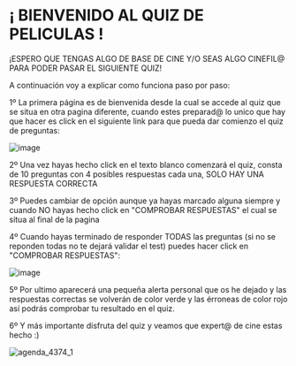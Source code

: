 
# ¡ BIENVENIDO AL QUIZ DE PELICULAS !

¡ESPERO QUE TENGAS ALGO DE BASE DE CINE Y/O SEAS ALGO CINEFIL@ PARA PODER PASAR EL SIGUIENTE QUIZ!


A continuación voy a explicar como funciona paso por paso:


1º La primera página es de bienvenida desde la cual se accede al quiz que se situa en otra pagina diferente, cuando estes preparad@ lo unico que hay que hacer es click en el siguiente link para que pueda dar comienzo el quiz de preguntas:


![image](https://github.com/danieskka/proyect-quiz/assets/129956074/5e3d0fd4-a88b-401b-8922-62ce952102f2)


2º Una vez hayas hecho click en el texto blanco comenzará el quiz, consta de 10 preguntas con 4 posibles respuestas cada una, SOLO HAY UNA RESPUESTA CORRECTA


3º Puedes cambiar de opción aunque ya hayas marcado alguna siempre y cuando NO hayas hecho click en "COMPROBAR RESPUESTAS" el cual se situa al final de la pagina


4º Cuando hayas terminado de responder TODAS las preguntas (si no se reponden todas no te dejará validar el test) puedes hacer click en "COMPROBAR RESPUESTAS":


![image](https://github.com/danieskka/proyect-quiz/assets/129956074/9a5dfbef-36d3-4992-a296-e68ce9992f6a)


5º Por ultimo aparecerá una pequeña alerta personal que os he dejado y las respuestas correctas se volverán de color verde y las érroneas de color rojo así podrás comprobar tu resultado en el quiz.


6º Y más importante disfruta del quiz y veamos que expert@ de cine estas hecho :)


![agenda_4374_1](https://github.com/danieskka/proyect-quiz/assets/129956074/3ebece2f-58e3-4519-becf-4879f624f3d2)